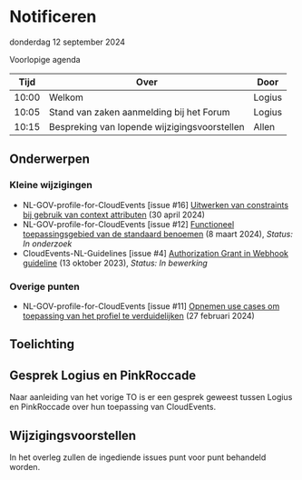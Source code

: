 <!-----------------------------







   :warning: Dit bestand wordt automatisch gegenereerd.
   :warning: Handmatige toevoegingen worden overschreven.







----------------------------->
# Notificeren

donderdag 12 september 2024

Voorlopige agenda

|  Tijd  | Over                                         | Door   |
|--------|----------------------------------------------|--------|
|  10:00 | Welkom                                       | Logius |
|  10:05 | Stand van zaken aanmelding bij het Forum     | Logius |
|  10:15 | Bespreking van lopende wijzigingsvoorstellen | Allen  |


## Onderwerpen

### Kleine wijzigingen
* NL-GOV-profile-for-CloudEvents [issue #16] [Uitwerken van constraints bij gebruik van context attributen](https://github.com/Logius-standaarden/NL-GOV-profile-for-CloudEvents/issues/16) (30 april 2024)
* NL-GOV-profile-for-CloudEvents [issue #12] [Functioneel toepassingsgebied van de standaard benoemen](https://github.com/Logius-standaarden/NL-GOV-profile-for-CloudEvents/issues/12) (8 maart 2024), _Status: In onderzoek_
* CloudEvents-NL-Guidelines [issue #4] [Authorization Grant in Webhook guideline](https://github.com/Logius-standaarden/CloudEvents-NL-Guidelines/issues/4) (13 oktober 2023), _Status: In bewerking_

### Overige punten
* NL-GOV-profile-for-CloudEvents [issue #11] [Opnemen use cases om toepassing van het profiel te verduidelijken](https://github.com/Logius-standaarden/NL-GOV-profile-for-CloudEvents/issues/11) (27 februari 2024)

## Toelichting


## Gesprek Logius en PinkRoccade

Naar aanleiding van het vorige TO is er een gesprek geweest tussen Logius en PinkRoccade over 
hun toepassing van CloudEvents.

## Wijzigingsvoorstellen 

In het overleg zullen de ingediende issues punt voor punt behandeld worden.
 